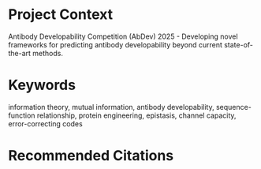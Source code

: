 # Project Context
Antibody Developability Competition (AbDev) 2025 - Developing novel frameworks for predicting antibody developability beyond current state-of-the-art methods.

# Keywords
information theory, mutual information, antibody developability, sequence-function relationship, protein engineering, epistasis, channel capacity, error-correcting codes

# Recommended Citations
